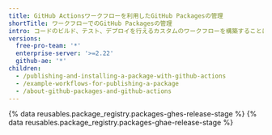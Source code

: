 ```yaml
---
title: GitHub Actionsワークフローを利用したGitHub Packagesの管理
shortTitle: ワークフローでのGitHub Packagesの管理
intro: コードのビルド、テスト、デプロイを行えるカスタムのワークフローを構築することによって、安全にパッケージの公開と利用ができます。
versions:
  free-pro-team: '*'
  enterprise-server: '>=2.22'
  github-ae: '*'
children:
  - /publishing-and-installing-a-package-with-github-actions
  - /example-workflows-for-publishing-a-package
  - /about-github-packages-and-github-actions
---
```

{% data reusables.package_registry.packages-ghes-release-stage %}
{% data reusables.package_registry.packages-ghae-release-stage %}
